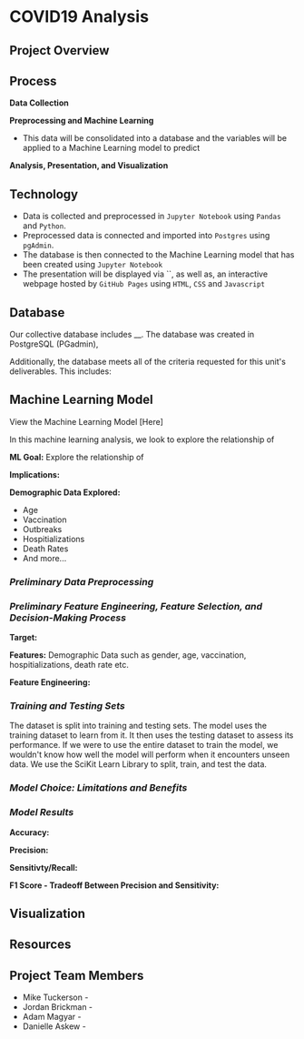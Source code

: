 # COVID19 Analysis



## Project Overview


## Process

**Data Collection**

**Preprocessing and Machine Learning**
* This data will be consolidated into a database and the variables will be applied to a Machine Learning model to predict 

**Analysis, Presentation, and Visualization**


## Technology

* Data is collected and preprocessed in `Jupyter Notebook` using `Pandas` and `Python`.
* Preprocessed data is connected and imported into `Postgres` using `pgAdmin`.
* The database is then connected to the Machine Learning model that has been created using `Jupyter Notebook`
* The presentation will be displayed via ``, as well as, an interactive webpage hosted by `GitHub Pages` using `HTML`, `CSS` and `Javascript`

## Database

Our collective database includes __. The database was created in PostgreSQL (PGadmin), 

Additionally, the database meets all of the criteria requested for this unit's deliverables. This includes:


## Machine Learning Model

View the Machine Learning Model [Here]

In this machine learning analysis, we look to explore the relationship of

**ML Goal:** Explore the relationship of 

**Implications:**

**Demographic Data Explored:**
* Age
* Vaccination
* Outbreaks
* Hospitializations
* Death Rates
* And more...

### *Preliminary Data Preprocessing* 



### *Preliminary Feature Engineering, Feature Selection, and Decision-Making Process*

**Target:** 

**Features:** Demographic Data such as gender, age, vaccination, hospitializations, death rate etc.

**Feature Engineering:**



### *Training and Testing Sets*
The dataset is split into training and testing sets. The model uses the training dataset to learn from it. It then uses the testing dataset to assess its performance. If we were to use the entire dataset to train the model, we wouldn't know how well the model will perform when it encounters unseen data. We use the SciKit Learn Library to split, train, and test the data.

### *Model Choice: Limitations and Benefits*




### *Model Results*
**Accuracy:** 


**Precision:**


**Sensitivty/Recall:**


**F1 Score - Tradeoff Between Precision and Sensitivity:**


## Visualization


## Resources



## Project Team Members

* Mike Tuckerson - 
* Jordan Brickman - 
* Adam Magyar - 
* Danielle Askew -




